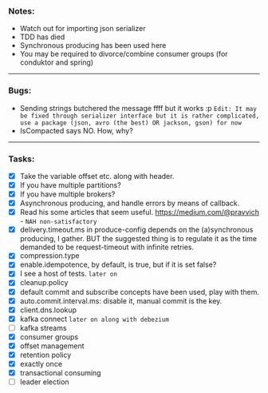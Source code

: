 <h3>Notes:</h3>

- Watch out for importing json serializer
- TDD has died
- Synchronous producing has been used here
- You may be required to divorce/combine consumer groups (for conduktor and spring)
---

<h3>Bugs:</h3>

- Sending strings butchered the message ffff but it works :p
 `Edit: It may be fixed through serializer interface but it is rather complicated, use a package (json, avro (the best) OR jackson, gson) for now`
- IsCompacted says NO. How, why?
---

<h3>Tasks:</h3>

- [X] Take the variable offset etc. along with header.
- [X] If you have multiple partitions?
- [X] If you have multiple brokers?
- [X] Asynchronous producing, and handle errors by means of callback.
- [X] Read his some articles that seem useful. https://medium.com/@pravvich - `NAH non-satisfactory`
- [X] delivery.timeout.ms in produce-config depends on the (a)synchronous producing, I gather. BUT the suggested thing is to regulate it as the time demanded to be request-timeout with infinite retries. 
- [X] compression.type
- [X] enable.idempotence, by default, is true, but if it is set false?
- [X] I see a host of tests. `later on`
- [X] cleanup.policy
- [X] default commit and subscribe concepts have been used, play with them.
- [X] auto.commit.interval.ms: disable it, manual commit is the key.
- [X] client.dns.lookup
- [X] kafka connect `later on along with debezium`
- [ ] kafka streams
- [X] consumer groups
- [X] offset management
- [X] retention policy
- [X] exactly once
- [X] transactional consuming
- [ ] leader election
